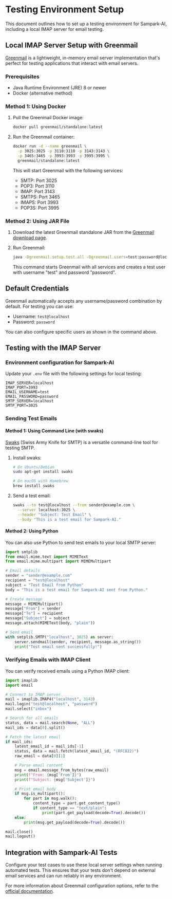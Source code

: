 # Testing Environment Setup

This document outlines how to set up a testing environment for Sampark-AI, including a local IMAP server for email testing.

## Local IMAP Server Setup with Greenmail

[Greenmail](https://greenmail-mail-test.github.io/greenmail/) is a lightweight, in-memory email server implementation that's perfect for testing applications that interact with email servers.

### Prerequisites

- Java Runtime Environment (JRE) 8 or newer
- Docker (alternative method)

### Method 1: Using Docker

1. Pull the Greenmail Docker image:
   ```bash
   docker pull greenmail/standalone:latest
   ```

2. Run the Greenmail container:
   ```bash
   docker run -d --name greenmail \
     -p 3025:3025 -p 3110:3110 -p 3143:3143 \
     -p 3465:3465 -p 3993:3993 -p 3995:3995 \
     greenmail/standalone:latest
   ```

   This will start Greenmail with the following services:
   - SMTP: Port 3025
   - POP3: Port 3110
   - IMAP: Port 3143
   - SMTPS: Port 3465
   - IMAPS: Port 3993
   - POP3S: Port 3995

### Method 2: Using JAR File

1. Download the latest Greenmail standalone JAR from the [Greenmail download page](https://greenmail-mail-test.github.io/greenmail/#download).

2. Run Greenmail:
   ```bash
   java -Dgreenmail.setup.test.all -Dgreenmail.users=test:password@localhost -jar greenmail-standalone-2.1.3.jar
   ```

   This command starts Greenmail with all services and creates a test user with username "test" and password "password".

## Default Credentials

Greenmail automatically accepts any username/password combination by default. For testing you can use:

- Username: `test@localhost`
- Password: `password`

You can also configure specific users as shown in the command above.

## Testing with the IMAP Server

### Environment configuration for Sampark-AI

Update your `.env` file with the following settings for local testing:

```
IMAP_SERVER=localhost
IMAP_PORT=3993
EMAIL_USERNAME=test
EMAIL_PASSWORD=password
SMTP_SERVER=localhost
SMTP_PORT=3025
```

### Sending Test Emails

#### Method 1: Using Command Line (with swaks)

[Swaks](https://github.com/jetmore/swaks) (Swiss Army Knife for SMTP) is a versatile command-line tool for testing SMTP.

1. Install swaks:
   ```bash
   # On Ubuntu/Debian
   sudo apt-get install swaks

   # On macOS with Homebrew
   brew install swaks
   ```

2. Send a test email:
   ```bash
   swaks --to test@localhost --from sender@example.com \
     --server localhost:3025 \
     --header "Subject: Test Email" \
     --body "This is a test email for Sampark-AI."
   ```

#### Method 2: Using Python

You can also use Python to send test emails to your local SMTP server:

```python
import smtplib
from email.mime.text import MIMEText
from email.mime.multipart import MIMEMultipart

# Email details
sender = "sender@example.com"
recipient = "test@localhost"
subject = "Test Email from Python"
body = "This is a test email for Sampark-AI sent from Python."

# Create message
message = MIMEMultipart()
message["From"] = sender
message["To"] = recipient
message["Subject"] = subject
message.attach(MIMEText(body, "plain"))

# Send email
with smtplib.SMTP("localhost", 3025) as server:
    server.sendmail(sender, recipient, message.as_string())
    print("Test email sent successfully!")
```

### Verifying Emails with IMAP Client

You can verify received emails using a Python IMAP client:

```python
import imaplib
import email

# Connect to IMAP server
mail = imaplib.IMAP4("localhost", 3143)
mail.login("test@localhost", "password")
mail.select("inbox")

# Search for all emails
status, data = mail.search(None, "ALL")
mail_ids = data[0].split()

# Fetch the latest email
if mail_ids:
    latest_email_id = mail_ids[-1]
    status, data = mail.fetch(latest_email_id, "(RFC822)")
    raw_email = data[0][1]

    # Parse email content
    msg = email.message_from_bytes(raw_email)
    print(f"From: {msg['From']}")
    print(f"Subject: {msg['Subject']}")

    # Print email body
    if msg.is_multipart():
        for part in msg.walk():
            content_type = part.get_content_type()
            if content_type == "text/plain":
                print(part.get_payload(decode=True).decode())
    else:
        print(msg.get_payload(decode=True).decode())

mail.close()
mail.logout()
```

## Integration with Sampark-AI Tests

Configure your test cases to use these local server settings when running automated tests. This ensures that your tests don't depend on external email services and can run reliably in any environment.

For more information about Greenmail configuration options, refer to the [official documentation](https://greenmail-mail-test.github.io/greenmail/).
